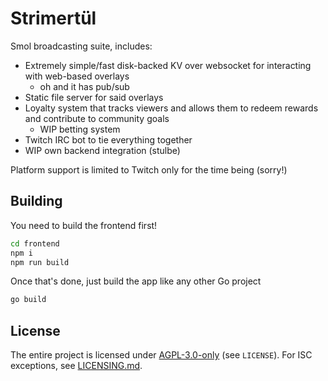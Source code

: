 # Strimertül

Smol broadcasting suite, includes:

- Extremely simple/fast disk-backed KV over websocket for interacting with web-based overlays
  - oh and it has pub/sub
- Static file server for said overlays
- Loyalty system that tracks viewers and allows them to redeem rewards and contribute to community goals
  - WIP betting system
- Twitch IRC bot to tie everything together
- WIP own backend integration (stulbe)

Platform support is limited to Twitch only for the time being (sorry!)

## Building

You need to build the frontend first!

```sh
cd frontend
npm i
npm run build
```

Once that's done, just build the app like any other Go project

```sh
go build
```

## License

The entire project is licensed under [AGPL-3.0-only](LICENSE) (see `LICENSE`). For ISC exceptions, see [LICENSING.md](LICENSING.md).
